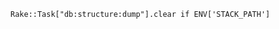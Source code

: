 <!-- usedin: [ _includes/_inlines/Tutorials/common/2013-09-26-db-structure-dump-error/2013-09-26-db-structure-dump-error_the-resolution-v1.md] -->

```
Rake::Task["db:structure:dump"].clear if ENV['STACK_PATH']
```
